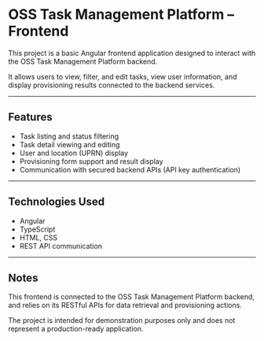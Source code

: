 # OSS Task Management Platform – Frontend

This project is a basic Angular frontend application designed to interact with the OSS Task Management Platform backend.

It allows users to view, filter, and edit tasks, view user information, and display provisioning results connected to the backend services.

---

## Features

- Task listing and status filtering
- Task detail viewing and editing
- User and location (UPRN) display
- Provisioning form support and result display
- Communication with secured backend APIs (API key authentication)

---

## Technologies Used

- Angular
- TypeScript
- HTML, CSS
- REST API communication

---

## Notes

This frontend is connected to the OSS Task Management Platform backend, and relies on its RESTful APIs for data retrieval and provisioning actions.

The project is intended for demonstration purposes only and does not represent a production-ready application.
